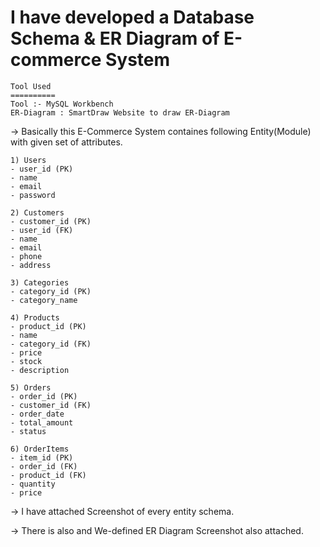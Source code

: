 # I have developed a Database Schema & ER Diagram of E-commerce System

	Tool Used
 	==========
   	Tool :- MySQL Workbench
   	ER-Diagram : SmartDraw Website to draw ER-Diagram

-> Basically this E-Commerce System containes following Entity(Module) with given set of attributes.


    1) Users
	- user_id (PK)
	- name
	- email
	- password
       
    2) Customers
	- customer_id (PK)
	- user_id (FK)
	- name
	- email
	- phone
	- address

    3) Categories
	- category_id (PK)
	- category_name

    4) Products
	- product_id (PK)
	- name
	- category_id (FK)
	- price
	- stock
	- description

    5) Orders
	- order_id (PK)
	- customer_id (FK)
	- order_date
	- total_amount
	- status

    6) OrderItems
	- item_id (PK)
	- order_id (FK)
	- product_id (FK)
	- quantity
	- price


-> I have attached Screenshot of every entity schema.

-> There is also and We-defined ER Diagram Screenshot also attached.
